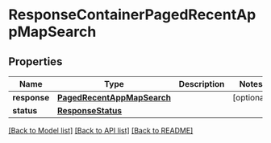 # ResponseContainerPagedRecentAppMapSearch

## Properties
Name | Type | Description | Notes
------------ | ------------- | ------------- | -------------
**response** | [**PagedRecentAppMapSearch**](PagedRecentAppMapSearch.md) |  | [optional] 
**status** | [**ResponseStatus**](ResponseStatus.md) |  | 

[[Back to Model list]](../README.md#documentation-for-models) [[Back to API list]](../README.md#documentation-for-api-endpoints) [[Back to README]](../README.md)


